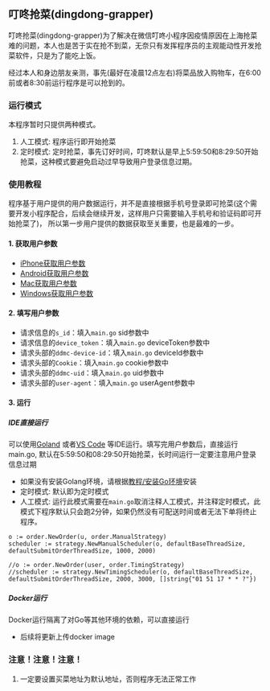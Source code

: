 ## 叮咚抢菜(dingdong-grapper)
叮咚抢菜(dingdong-grapper)为了解决在微信叮咚小程序因疫情原因在上海抢菜难的问题，本人也是苦于实在抢不到菜，无奈只有发挥程序员的主观能动性开发抢菜软件，只是为了能吃上饭。

经过本人和身边朋友亲测，事先(最好在凌晨12点左右)将菜品放入购物车，在6:00前或者8:30前运行程序是可以抢到的。

### 运行模式
本程序暂时只提供两种模式。
1. 人工模式: 程序运行即开始抢菜
2. 定时模式: 定时抢菜，事先订好时间，叮咚默认是早上5:59:50和8:29:50开始抢菜，这种模式要避免启动过早导致用户登录信息过期。

### 使用教程
程序基于用户提供的用户数据运行，并不是直接根据手机号登录即可抢菜(这个需要开发小程序配合，后续会继续开发，这样用户只需要输入手机号和验证码即可开始抢菜了)， 所以第一步用户提供的数据获取至关重要，也是最难的一步。

#### 1. 获取用户参数
- [iPhone获取用户参数](教程/获取用户参数/iphone.md)
- [Android获取用户参数](教程/获取用户参数/android.md)
- [Mac获取用户参数](教程/获取用户参数/mac.md)
- [Windows获取用户参数](教程/获取用户参数/windows.md)

#### 2. 填写用户参数
- 请求信息的`s_id`：填入`main.go` sid参数中
- 请求信息的`device_token`：填入`main.go` deviceToken参数中
- 请求头部的`ddmc-device-id`：填入`main.go` deviceId参数中
- 请求头部的`Cookie`：填入`main.go` cookie参数中
- 请求头部的`ddmc-uid`：填入`main.go` uid参数中
- 请求头部的`user-agent`：填入`main.go` userAgent参数中

#### 3. 运行
##### IDE直接运行
可以使用[Goland](https://www.jetbrains.com/go/download/#section=mac) 或者[VS Code](https://code.visualstudio.com/download) 等IDE运行。填写完用户参数后，直接运行main.go, 默认在5:59:50和08:29:50开始抢菜，长时间运行一定要注意用户登录信息过期
- 如果没有安装Golang环境，请根据[教程/安装Go环境](教程/安装Go环境)安装
- 定时模式: 默认即为定时模式
- 人工模式: 运行此模式需要在`main.go`取消注释人工模式，并注释定时模式，此模式下程序默认只会跑2分钟，如果仍然没有可配送时间或者无法下单将终止程序。
```
o := order.NewOrder(u, order.ManualStrategy)
scheduler := strategy.NewManualScheduler(o, defaultBaseThreadSize, defaultSubmitOrderThreadSize, 1000, 2000)

//o := order.NewOrder(user, order.TimingStrategy)
//scheduler := strategy.NewTimingScheduler(o, defaultBaseThreadSize, defaultSubmitOrderThreadSize, 2000, 3000, []string{"01 51 17 * * ?"})

```
##### Docker运行
Docker运行隔离了对Go等其他环境的依赖，可以直接运行
- 后续将更新上传docker image

### 注意！注意！注意！
1. 一定要设置买菜地址为默认地址，否则程序无法正常工作